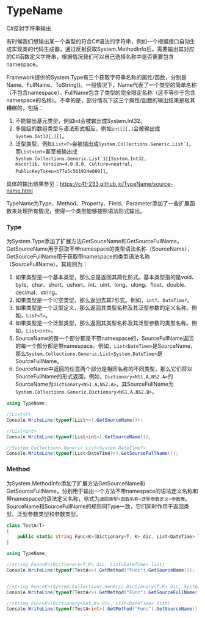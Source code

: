# TypeName
C#反射字符串输出

有时候我们想输出某一个类型的符合C#语法的字符串，例如一个根据接口自动生成实现类的代码生成器，通过反射获取System.MethodInfo后，需要输出其对应的C#函数定义字符串，根据情况我们可以自己选择名称中是否需要包含namespace。

Framework提供的System.Type有三个获取字符串名称的属性/函数，分别是Name、FullName、ToString()。一般情况下，Name代表了一个类型的简单名称（不包含namespace），FullName包含了类型的完全限定名称（这不等价于包含namespace的名称）。不幸的是，部分情况下这三个属性/函数的输出结果是极其糟糕的，包括：  
1. 不能输出基元类型，例如int会被输出成System.Int32。
2. 多层级的数组类型与语法形式相反，例如`int[][,]`会被输出成`System.Int32[,][]`。
3. 泛型类型，例如`List<T>`会被输出成<code>System.Collections.Generic.List\`1</code>，而`List<int>`甚至被输出成<code>System.Collections.Generic.List\`1[[System.Int32, mscorlib, Version=4.0.0.0, Culture=neutral, PublicKeyToken=b77a5c561934e089]]</code>。

具体的输出结果参见：https://c41-233.github.io/TypeName/source-name.html

TypeName为Type、Method、Property、Field、Parameter添加了一些扩展函数来处理所有情况，使得一个类型能够按照语法形式输出。

### Type
为System.Type添加了扩展方法GetSouceName和GetSourceFullName，GetSourceName用于获取不带namespace的类型语法名称（SourceName），GetSourceFullName用于获取带namespace的类型语法名称（SourceFullName）。其规则为：  
1. 如果类型是一个基本类型，那么总是返回其简化形式。基本类型指的是void、byte、char、short、ushort、int、uint、long、ulong、float、double、decimal、string。
2. 如果类型是一个可空类型，那么返回去其?形式。例如，`int?`、`DateTime?`。
3. 如果类型是一个泛型定义，那么返回其类型名称及其泛型参数的定义名称。例如，`List<T>`。
4. 如果类型是一个泛型类型，那么返回其类型名称及其泛型参数的类型名称。例如，`List<int>`。
5. SourceName的每一个部分都是不带namespace的，SourceFullName返回的每一个部分都是带namespace。例如，`List<DateTime>`是SourceName，那么`System.Collections.Generic.List<System.DateTime>`是SourceFullName。
6. SourceName中返回的任意两个部分是相同名称的不同类型，那么它们将以SourceFullName的形式返回。例如，`Dictionary<NS1.A,NS2.A>`的SourceName为`Dictionary<NS1.A,NS2.A>`，其SourceFullName为`System.Collections.Generic.Dictionary<NS1.A,NS2.B>`。

```C#
using TypeName;

//List<T>
Console.WriteLine(typeof(List<>).GetSourceName());

//List<int>
Console.WriteLine(typeof(List<int>).GetSourceName());

//System.Collections.Generic.List<System.DateTime?>
Console.WriteLine(typeof(List<DateTime?>).GetSourceFullName());
```

### Method
为System.MethodInfo添加了扩展方法GetSourceName和GetSourceFullName，分别用于输出一个方法不带namespace的语法定义名称和带namespace的语法定义名称，格式为`返回类型+函数名称+泛型参数定义+参数表`。SourceName和SourceFullName的规则同Type一致，它们同时作用于返回类型、泛型参数类型和参数类型。

```C#
class TestA<T>
{
	public static string Func<K>(Dictionary<T, K> dic, List<DateTime> list);
}

using TypeName;

//string Func<K>(Dictionary<T,K> dic, List<DateTime> list)
Console.WriteLine(typeof(TestA<>).GetMethod("Func").GetSourceName());


//string Func<K>(System.Collections.Generic.Dictionary<T,K> dic, System.Collections.Generic.List<System.DateTime> list)
Console.WriteLine(typeof(TestA<>).GetMethod("Func").GetSourceFullName());

//string Func<K>(Dictionary<int,K> dic, List<DateTime> list)
Console.WriteLine(typeof(TestA<int>).GetMethod("Func").GetSourceName());
```


